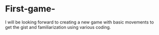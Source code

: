 # First-game-
I will be looking forward to creating a new game with basic movements to get the gist and familiarization using various coding.
